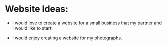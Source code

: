 # Website Ideas:

* I would love to create a website for a small business that my partner and I would like to start!

* I would enjoy creating a website for my photographs.

